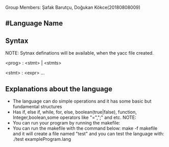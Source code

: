 Group Members: Şafak Barutçu, Doğukan Kökce(20180808009)

#Language Name
--

## Syntax
NOTE: Sytnax definations will be available, when the yacc file created.

\<prog\> : \<stmt\> | \<stmts\>

\<stmt\> : \<expr\> ...

## Explanations about the language

- The language can do simple operations and it has some basic but fundamental structures
- Has if, else if, while, for, else, boolean(true|false), function, Integer,boolean,some operators like "=",";"
and etc.
NOTE: 
- You can run your program by running the makefile:
- You can run the makefile with the command below:
  make -f makefile and it will create a file named "test" and you can test the language with:
  ./test exampleProgram.lang
